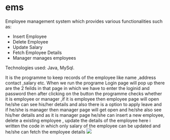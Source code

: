 # ems

Employee management system which provides various functionalities such as:

* Insert Employee
* Delete Employee
* Update Salary
* Fetch Employee Details
* Manager manages employees

Technologies used: Java, MySql.

It is the programme to keep records of the employee like name ,address contact ,salary etc.
When we run the programe Login page will pop up there are the 2 feilds in that page in which we have to enter the loginid and password then after clicking on the button the programme checks whether it is employee or manager ,if it is employee then employee page will open he/she can see his/her details and also there is a option to apply leave and if he/she is manager then manager page will get open and he/she also see his/her  details and as it is manager page he/she can insert a new employee, delete a existing employee , update the details of the employee here i written the code in which only salary of the employee can be updated and he/she can fetch the employee details
<img src = "https://imgur.com/h3LVuXV">
